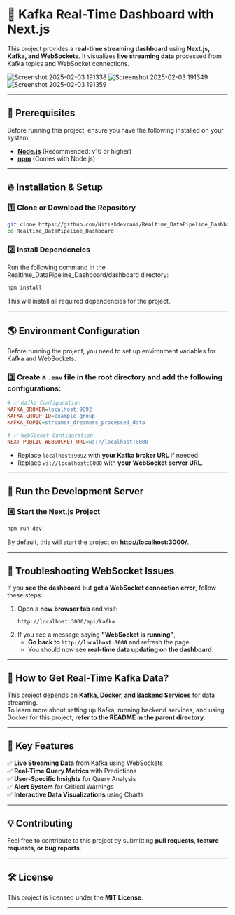 # 🚀 **Kafka Real-Time Dashboard with Next.js**  

This project provides a **real-time streaming dashboard** using **Next.js, Kafka, and WebSockets**. It visualizes **live streaming data** processed from Kafka topics and WebSocket connections.  

![Screenshot 2025-02-03 191338](https://github.com/user-attachments/assets/d6527962-92c5-4d77-ba61-5ff738102517)
![Screenshot 2025-02-03 191349](https://github.com/user-attachments/assets/406352af-ba26-4105-8b51-edb53c82f49a)
![Screenshot 2025-02-03 191359](https://github.com/user-attachments/assets/d4b523da-839b-473f-aa39-351e1aadf1ce)


---

## 📌 **Prerequisites**  
Before running this project, ensure you have the following installed on your system:  
- **[Node.js](https://nodejs.org/)** (Recommended: v16 or higher)  
- **[npm](https://www.npmjs.com/)** (Comes with Node.js)  

---

## 🔥 **Installation & Setup**  

### 1️⃣ **Clone or Download the Repository**  
```sh
git clone https://github.com/Nitishdevrani/Realtime_DataPipeline_Dashboard
cd Realtime_DataPipeline_Dashboard
```

### 2️⃣ **Install Dependencies**  
Run the following command in the Realtime_DataPipeline_Dashboard/dashboard directory:  
```sh
npm install
```
This will install all required dependencies for the project.

---

## 🌎 **Environment Configuration**  

Before running the project, you need to set up environment variables for Kafka and WebSockets.  

### 3️⃣ **Create a `.env` file** in the root directory and add the following configurations:  

```ini
# ✅ Kafka Configuration
KAFKA_BROKER=localhost:9092
KAFKA_GROUP_ID=example_group
KAFKA_TOPIC=streamer_dreamers_processed_data

# ✅ WebSocket Configuration
NEXT_PUBLIC_WEBSOCKET_URL=ws://localhost:8080
```
- Replace `localhost:9092` with **your Kafka broker URL** if needed.  
- Replace `ws://localhost:8080` with **your WebSocket server URL**.

---

## 🚀 **Run the Development Server**  

### 4️⃣ **Start the Next.js Project**  
```sh
npm run dev
```
By default, this will start the project on **http://localhost:3000/**.

---

## 🔧 **Troubleshooting WebSocket Issues**  

If you **see the dashboard** but **get a WebSocket connection error**, follow these steps:

1. Open a **new browser tab** and visit:  
   ```
   http://localhost:3000/api/kafka
   ```
2. If you see a message saying **"WebSocket is running"**,  
   - **Go back to `http://localhost:3000`** and refresh the page.  
   - You should now see **real-time data updating on the dashboard.**  

---

## 📜 **How to Get Real-Time Kafka Data?**  

This project depends on **Kafka, Docker, and Backend Services** for data streaming.  
To learn more about setting up Kafka, running backend services, and using Docker for this project, **refer to the README in the parent directory**.  

---

## 🎯 **Key Features**  
✅ **Live Streaming Data** from Kafka using WebSockets  
✅ **Real-Time Query Metrics** with Predictions  
✅ **User-Specific Insights** for Query Analysis  
✅ **Alert System** for Critical Warnings  
✅ **Interactive Data Visualizations** using Charts  

---

## 💡 **Contributing**  
Feel free to contribute to this project by submitting **pull requests, feature requests, or bug reports**.  

---

## 🛠 **License**  
This project is licensed under the **MIT License**.  

---

